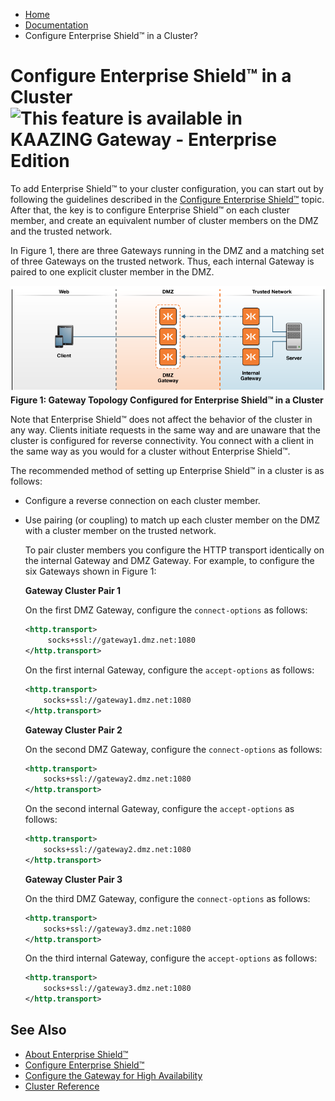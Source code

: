 -   [Home](../../index.md)
-   [Documentation](../index.md)
-   Configure Enterprise Shield&trade; in a Cluster?

Configure Enterprise Shield&trade; in a Cluster ![This feature is available in KAAZING Gateway - Enterprise Edition](images/enterprise-feature.png)
===================================================================================

To add Enterprise Shield&trade; to your cluster configuration, you can start out by following the guidelines described in the [Configure Enterprise Shield&trade;](p_rc_config.md) topic. After that, the key is to configure Enterprise Shield&trade; on each cluster member, and create an equivalent number of cluster members on the DMZ and the trusted network.

In Figure 1, there are three Gateways running in the DMZ and a matching set of three Gateways on the trusted network. Thus, each internal Gateway is paired to one explicit cluster member in the DMZ.

![Gateway Topology Showing Reverse Connectivity in a Cluster](../images/f-dmz-trustednetwork-860-07.png)
**Figure 1: Gateway Topology Configured for Enterprise Shield&trade; in a Cluster**

Note that Enterprise Shield&trade; does not affect the behavior of the cluster in any way. Clients initiate requests in the same way and are unaware that the cluster is configured for reverse connectivity. You connect with a client in the same way as you would for a cluster without Enterprise Shield&trade;.

The recommended method of setting up Enterprise Shield&trade; in a cluster is as follows:

-   Configure a reverse connection on each cluster member.
-   Use pairing (or coupling) to match up each cluster member on the DMZ with a cluster member on the trusted network.

    To pair cluster members you configure the HTTP transport identically on the internal Gateway and DMZ Gateway. For example, to configure the six Gateways shown in Figure 1:

    **Gateway Cluster Pair 1**

    On the first DMZ Gateway, configure the `connect-options` as follows:

    ``` xml
    <http.transport>
         socks+ssl://gateway1.dmz.net:1080
    </http.transport>
    ```

    On the first internal Gateway, configure the `accept-options` as follows:

    ``` xml
    <http.transport>
        socks+ssl://gateway1.dmz.net:1080
    </http.transport>
    ```

    **Gateway Cluster Pair 2**

    On the second DMZ Gateway, configure the `connect-options` as follows:

    ``` xml
    <http.transport>
        socks+ssl://gateway2.dmz.net:1080
    </http.transport>
    ```

    On the second internal Gateway, configure the `accept-options` as follows:

    ``` xml
    <http.transport>
        socks+ssl://gateway2.dmz.net:1080
    </http.transport>
    ```

    **Gateway Cluster Pair 3**

    On the third DMZ Gateway, configure the `connect-options` as follows:

    ``` xml
    <http.transport>
        socks+ssl://gateway3.dmz.net:1080
    </http.transport>
    ```

    On the third internal Gateway, configure the `accept-options` as follows:

    ``` xml
    <http.transport>
        socks+ssl://gateway3.dmz.net:1080
    </http.transport>
    ```

See Also
--------

-   [About Enterprise Shield&trade;](o_rc_checklist.md#about-enterprise-shield)
-   [Configure Enterprise Shield&trade;](p_rc_config.md)
-   [Configure the Gateway for High Availability](../high-availability/o_ha.md)
-   [Cluster Reference](../admin-reference/r_conf_cluster.md)
